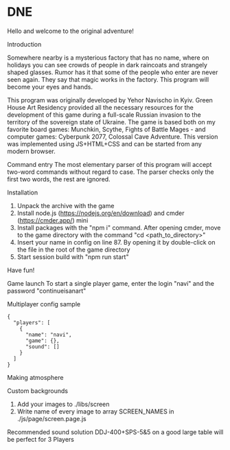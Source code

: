 # DNE

Hello and welcome to the original adventure!

Introduction

Somewhere nearby is a mysterious factory that has no name, where on holidays you can see crowds of people in dark raincoats and strangely shaped glasses. Rumor has it that some of the people who enter are never seen again. They say that magic works in the factory. This program will become your eyes and hands.

This program was originally developed by Yehor Navischo in Kyiv. Green House Art Residency provided all the necessary resources for the development of this game during a full-scale Russian invasion to the territory of the sovereign state of Ukraine. The game is based both on my favorite board games: Munchkin, Scythe, Fights of Battle Mages - and computer games: Cyberpunk 2077, Colossal Cave Adventure.
This version was implemented using JS+HTML+CSS and can be started from any modern browser.

Command entry
The most elementary parser of this program will accept two-word commands without regard to case.
The parser checks only the first two words, the rest are ignored.

Installation
1. Unpack the archive with the game
2. Install node.js (https://nodejs.org/en/download) and cmder (https://cmder.app/) mini
3. Install packages with the "npm i" command. After opening cmder, move to the game directory with the command "cd <path_to_directory>"
4. Insert your name in config on line 87. By opening it by double-click on the file in the root of the game directory
5. Start session build with "npm run start"

Have fun!

Game launch
To start a single player game, enter the login "navi" and the password "continueisanart"

Multiplayer config sample
```
{
  "players": [
    {
      "name": "navi",
      "game": {},
      "sound": []
    }
  ]
}
```

Making atmosphere

Custom backgrounds
1. Add your images to ./libs/screen
2. Write name of every image to array SCREEN_NAMES in ./js/page/screen.page.js

Recommended sound solution
DDJ-400+SPS-5&5 on a good large table will be perfect for 3 Players
